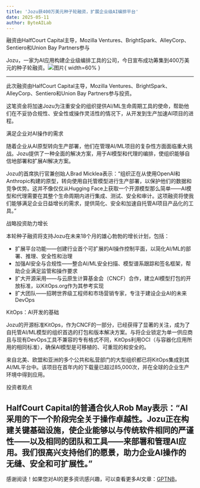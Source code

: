```yaml
---
title: 'Jozu获400万美元种子轮融资，扩展企业级AI编排平台'
date: 2025-05-11
author: ByteAILab
---
```


融资由HalfCourt Capital主导，Mozilla Ventures、BrightSpark、AlleyCorp、Sentiero和Union Bay Partners参与

Jozu，一家为AI应用构建企业级编排工具的公司，今日宣布成功筹集到400万美元的种子轮融资。![图片](https://ai-techpark.com/wp-content/uploads/Jozu-Raises.jpg){ width=60% }

---
此次融资由HalfCourt Capital主导，Mozilla Ventures、BrightSpark、AlleyCorp、Sentiero和Union Bay Partners参与投资。

这笔资金将加速Jozu为注重安全的组织提供AI/ML生命周期工具的使命，帮助他们在不妥协合规性、安全性或操作灵活性的情况下，从开发到生产加速AI项目的进程。

满足企业对AI操作的需求

随着企业从AI原型转向生产部署，他们在管理AI/ML项目的复杂性方面面临重大挑战。Jozu提供了一种全面的解决方案，用于AI模型和代理的编排，使组织能够自信地部署和扩展AI解决方案。

Jozu的首席执行官兼创始人Brad Micklea表示：“组织正在从使用OpenAI和Anthropic构建的原型，转向使用自托管模型进行生产部署，以保护他们的数据和竞争优势。这并不像仅仅从Hugging Face上获取一个开源模型那么简单——AI模型和代理需要在其整个生命周期内进行集成、测试、安全和审计。这项融资将使我们能够满足企业日益增长的需求，提供简化、安全和加速自托管AI项目产品化的工具。”

战略投资助力增长

本轮种子融资将支持Jozu在未来18个月的雄心勃勃的增长计划，包括：

- 扩展平台功能——创建行业首个可扩展的AI操作控制平面，以简化AI/ML的部署、推理、安全性和治理
- 加强AI安全与合规性——整合AI/ML安全扫描、模型谱系跟踪和签名框架，帮助企业满足监管和操作要求
- 扩大开源采用——与云原生计算基金会（CNCF）合作，建立AI模型打包的开放标准，以KitOps.org作为其参考实现
- 扩大团队——招聘世界级工程师和市场营销专家，专注于建设企业AI的未来DevOps

KitOps：AI开发的基础

Jozu的开源标准KitOps，作为CNCF的一部分，已经获得了显著的关注，成为了自托管AI/ML模型的组织首选的打包和版本解决方案。与将企业锁定为单一供应商且与现有DevOps工具不兼容的专有格式不同，KitOps利用OCI（与容器化应用所用的相同标准），确保AI模型是可移植的、可重现的和安全的。

来自北美、欧盟和亚洲的多个公共和私营部门的大型组织都已将KitOps集成到其AI/ML平台中。该项目在首年内的下载量已超过85,000次，并在全球的企业生产环境中得到应用。

投资者观点

HalfCourt Capital的普通合伙人Rob May表示：“AI采用的下一个阶段完全关于操作卓越性。Jozu正在构建关键基础设施，使企业能够以与传统软件相同的严谨性——以及相同的团队和工具——来部署和管理AI应用。我们很高兴支持他们的愿景，助力企业AI操作的无缝、安全和可扩展性。”
---
感谢阅读！如果您对AI的更多资讯感兴趣，可以查看更多AI文章：[GPTNB](https://gptnb.com)。